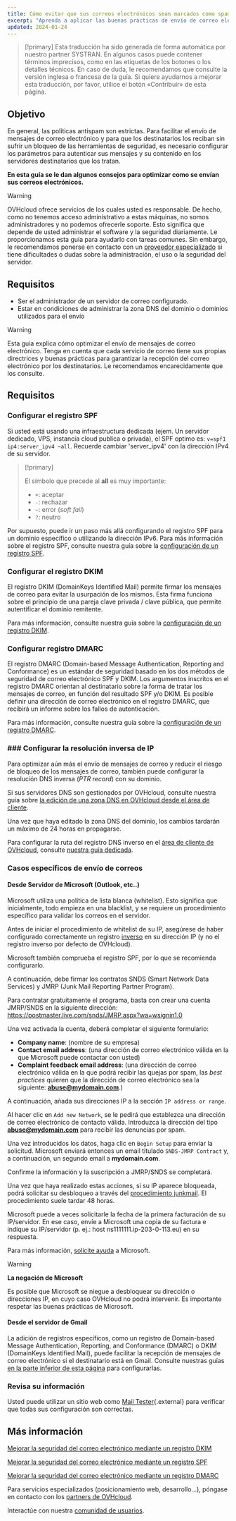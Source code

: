 ```yaml
---
title: Cómo evitar que sus correos electrónicos sean marcados como spam
excerpt: "Aprenda a aplicar las buenas prácticas de envío de correo electrónico para limitar el riesgo de bloqueo de los mensajes legítimos mediante la protección contra el spam"
updated: 2024-01-24
---
```


> [!primary]
> Esta traducción ha sido generada de forma automática por nuestro partner SYSTRAN. En algunos casos puede contener términos imprecisos, como en las etiquetas de los botones o los detalles técnicos. En caso de duda, le recomendamos que consulte la versión inglesa o francesa de la guía. Si quiere ayudarnos a mejorar esta traducción, por favor, utilice el botón «Contribuir» de esta página.
>

## Objetivo

En general, las políticas antispam son estrictas. Para facilitar el envío de mensajes de correo electrónico y para que los destinatarios los reciban sin sufrir un bloqueo de las herramientas de seguridad, es necesario configurar los parámetros para autenticar sus mensajes y su contenido en los servidores destinatarios que los tratan.

**En esta guía se le dan algunos consejos para optimizar como se envían sus correos electrónicos.**

> [!warning]
>
>OVHcloud ofrece servicios de los cuales usted es responsable. De hecho, como no tenemos acceso administrativo a estas máquinas, no somos administradores y no podemos ofrecerle soporte. Esto significa que depende de usted administrar el software y la seguridad diariamente. Le proporcionamos esta guía para ayudarlo con tareas comunes. Sin embargo, le recomendamos ponerse en contacto con un [proveedor especializado](/links/partner) si tiene dificultades o dudas sobre la administración, el uso o la seguridad del servidor.
>

## Requisitos

- Ser el administrador de un servidor de correo configurado.
- Estar en condiciones de administrar la zona DNS del dominio o dominios utilizados para el envío

> [!warning]
>
> Esta guía explica cómo optimizar el envío de mensajes de correo electrónico. Tenga en cuenta que cada servicio de correo tiene sus propias directrices y buenas prácticas para garantizar la recepción del correo electrónico por los destinatarios. Le recomendamos encarecidamente que los consulte.
>

## Requisitos

### Configurar el registro SPF <a name="spfrecord"></a>

Si usted está usando una infraestructura dedicada (ejem. Un servidor dedicado, VPS, instancia cloud publica o privada), el SPF optimo es: `v=spf1 ip4:server_ipv4 ~all`. Recuerde cambiar 'server_ipv4' con la dirección IPv4 de su servidor.

> [!primary]
>
> El símbolo que precede al **all** es muy importante:
> 
> - `+`: aceptar
> - `-`: rechazar
> - `~`: error (*soft fail*)
> - `?`: neutro
>

Por supuesto, puede ir un paso más allá configurando el registro SPF para un dominio específico o utilizando la dirección IPv6. Para más información sobre el registro SPF, consulte nuestra guía sobre la [configuración de un registro SPF](/pages/web_cloud/domains/dns_zone_spf).

### Configurar el registro DKIM

El registro DKIM (DomainKeys Identified Mail) permite firmar los mensajes de correo para evitar la usurpación de los mismos. Esta firma funciona sobre el principio de una pareja clave privada / clave pública, que permite autentificar el dominio remitente.

Para más información, consulte nuestra guía sobre la [configuración de un registro DKIM](/pages/web_cloud/domains/dns_zone_dkim).

### Configurar registro DMARC

El registro DMARC (Domain-based Message Authentication, Reporting and Conformance) es un estándar de seguridad basado en los dos métodos de seguridad de correo electrónico SPF y DKIM. Los argumentos inscritos en el registro DMARC orientan al destinatario sobre la forma de tratar los mensajes de correo, en función del resultado SPF y/o DKIM. Es posible definir una dirección de correo electrónico en el registro DMARC, que recibirá un informe sobre los fallos de autenticación.

Para más información, consulte nuestra guía sobre la [configuración de un registro DMARC](/pages/web_cloud/domains/dns_zone_dmarc).

### ### Configurar la resolución inversa de IP <a name="reverseip"></a>

Para optimizar aún más el envío de mensajes de correo y reducir el riesgo de bloqueo de los mensajes de correo, también puede configurar la resolución DNS inversa (*PTR record*) con su dominio.

Si sus servidores DNS son gestionados por OVHcloud, consulte nuestra guía sobre [la edición de una zona DNS en OVHcloud desde el área de cliente](/pages/web_cloud/domains/dns_zone_edit).

Una vez que haya editado la zona DNS del dominio, los cambios tardarán un máximo de 24 horas en propagarse.

Para configurar la ruta del registro DNS inverso en el [área de cliente de OVHcloud](/links/manager), consulte [nuestra guía dedicada](/pages/bare_metal_cloud/virtual_private_servers/configuring-reverse-dns).

### Casos específicos de envío de correos

#### Desde Servidor de Microsoft (Outlook, etc..)

Microsoft utiliza una política de lista blanca (whitelist). Esto significa que inicialmente, todo empieza en una blacklist, y se requiere un procedimiento específico para validar los correos en el servidor.

Antes de iniciar el procedimiento de whitelist de su IP, asegúrese de haber configurado correctamente un registro [inverso](#reverseip) en su dirección IP (y no el registro inverso por defecto de OVHcloud).

Microsoft también comprueba el registro SPF, por lo que se recomienda configurarlo.

A continuación, debe firmar los contratos SNDS (Smart Network Data Services) y JMRP (Junk Mail Reporting Partner Program).

Para contratar gratuitamente el programa, basta con crear una cuenta JMRP/SNDS en la siguiente dirección:
<https://postmaster.live.com/snds/JMRP.aspx?wa=wsignin1.0>

Una vez activada la cuenta, deberá completar el siguiente formulario:

- **Company name**: (nombre de su empresa)
- **Contact email address**: (una dirección de correo electrónico válida en la que Microsoft puede contactar con usted)
- **Complaint feedback email address**: (una dirección de correo electrónico válida en la que podrá recibir las quejas por spam, las *best practices* quieren que la dirección de correo electrónico sea la siguiente: **abuse@mydomain.com**.)

A continuación, añada sus direcciones IP a la sección `IP address or range`.

Al hacer clic en `Add new Network`, se le pedirá que establezca una dirección de correo electrónico de contacto válida. Introduzca la dirección del tipo **abuse@mydomain.com** para recibir las denuncias por spam.

Una vez introducidos los datos, haga clic en `Begin Setup` para enviar la solicitud. Microsoft enviará entonces un email titulado `SNDS-JMRP Contract` y, a continuación, un segundo email a **mydomain.com**.

Confirme la información y la suscripción a JMRP/SNDS se completará.

Una vez que haya realizado estas acciones, si su IP aparece bloqueada, podrá solicitar su desbloqueo a través del [procedimiento junkmail](https://support.microsoft.com/en-us/getsupport?oaspworkflow=start_1.0.0.0&wfname=capsub&productkey=edfsmsbl3&locale=en-us&ccsid=635857671692853062). El procedimiento suele tardar 48 horas.

Microsoft puede a veces solicitarle la fecha de la primera facturación de su IP/servidor. En ese caso, envíe a Microsoft una copia de su factura e indique su IP/servidor (p. ej.: host ns1111111.ip-203-0-113.eu) en su respuesta.

Para más información, [solicite ayuda](https://support.microsoft.com/en-us/getsupport?oaspworkflow=start_1.0.0.0&wfname=capsub&productkey=edfsmsbl3&ccsid=6364926882037750656) a Microsoft.

> [!warning]
>
> **La negación de Microsoft**
>
> Es posible que Microsoft se niegue a desbloquear su dirección o direcciones IP, en cuyo caso OVHcloud no podrá intervenir. Es importante respetar las buenas prácticas de Microsoft.
>

#### Desde el servidor de Gmail

La adición de registros específicos, como un registro de Domain-based Message Authentication, Reporting, and Conformance (DMARC) o DKIM (DomainKeys Identified Mail), puede facilitar la recepción de mensajes de correo electrónico si el destinatario está en Gmail. Consulte nuestras guías [en la parte inferior de esta página](#go-further) para configurarlas.

### Revisa su información

Usted puede utilizar un sitio web como [Mail Tester](http://www.mail-tester.com/){.external} para verificar que todas sus configuración son correctas.

## Más información

[Mejorar la seguridad del correo electrónico mediante un registro DKIM](/pages/web_cloud/domains/dns_zone_dkim)

[Mejorar la seguridad del correo electrónico mediante un registro SPF](/pages/web_cloud/domains/dns_zone_spf)

[Mejorar la seguridad del correo electrónico mediante un registro DMARC](/pages/web_cloud/domains/dns_zone_dmarc)

Para servicios especializados (posicionamiento web, desarrollo...), póngase en contacto con los [partners de OVHcloud](/links/partner).

Interactúe con nuestra [comunidad de usuarios](/links/community).